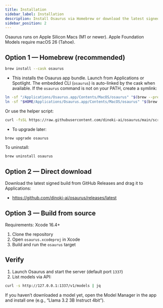 ```yaml
---
title: Installation
sidebar_label: Installation
description: Install Osaurus via Homebrew or download the latest signed build from GitHub Releases.
sidebar_position: 2
---
```


Osaurus runs on Apple Silicon Macs (M1 or newer). Apple Foundation Models require macOS 26 (Tahoe).

## Option 1 — Homebrew (recommended)

```bash
brew install --cask osaurus
```

- This installs the Osaurus app bundle. Launch from Applications or Spotlight. The embedded CLI (`osaurus`) is auto-linked by the cask when available. If the `osaurus` command is not on your PATH, create a symlink:

```bash
ln -sf "/Applications/Osaurus.app/Contents/MacOS/osaurus" "$(brew --prefix)/bin/osaurus" || \
ln -sf "$HOME/Applications/Osaurus.app/Contents/MacOS/osaurus" "$(brew --prefix)/bin/osaurus"
```

Or use the helper script:

```bash
curl -fsSL https://raw.githubusercontent.com/dinoki-ai/osaurus/main/scripts/install_cli_symlink.sh | bash
```

- To upgrade later:

```bash
brew upgrade osaurus
```

To uninstall:

```bash
brew uninstall osaurus
```

## Option 2 — Direct download

Download the latest signed build from GitHub Releases and drag it to Applications:

- https://github.com/dinoki-ai/osaurus/releases/latest

## Option 3 — Build from source

Requirements: Xcode 16.4+

1. Clone the repository
2. Open `osaurus.xcodeproj` in Xcode
3. Build and run the `osaurus` target

## Verify

1. Launch Osaurus and start the server (default port `1337`)
2. List models via API:

```bash
curl -s http://127.0.0.1:1337/v1/models | jq
```

If you haven’t downloaded a model yet, open the Model Manager in the app and install one (e.g., “Llama 3.2 3B Instruct 4bit”).
